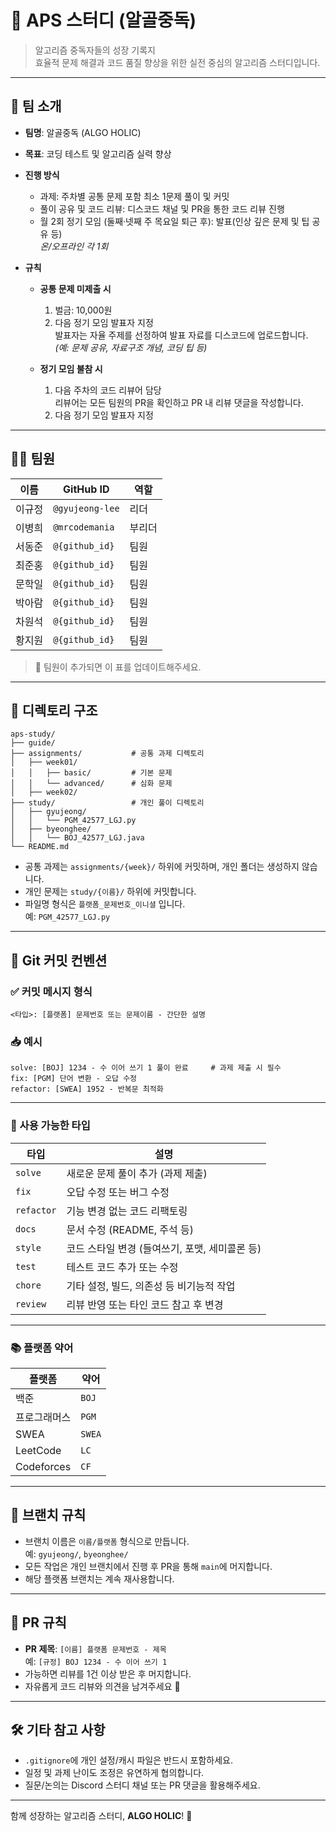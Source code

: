 # 🧠 APS 스터디 (알골중독)

> 알고리즘 중독자들의 성장 기록지  
> 효율적 문제 해결과 코드 품질 향상을 위한 실전 중심의 알고리즘 스터디입니다.

---

## 👥 팀 소개

- **팀명**: 알골중독 (ALGO HOLIC)
- **목표**: 코딩 테스트 및 알고리즘 실력 향상
- **진행 방식**
  - 과제: 주차별 공통 문제 포함 최소 1문제 풀이 및 커밋
  - 풀이 공유 및 코드 리뷰: 디스코드 채널 및 PR을 통한 코드 리뷰 진행
  - 월 2회 정기 모임 (둘째·넷째 주 목요일 퇴근 후): 발표(인상 깊은 문제 및 팁 공유 등)  
    *온/오프라인 각 1회*

- **규칙**
  - **공통 문제 미제출 시**
    1. 벌금: 10,000원
    2. 다음 정기 모임 발표자 지정  
       발표자는 자율 주제를 선정하여 발표 자료를 디스코드에 업로드합니다.  
       *(예: 문제 공유, 자료구조 개념, 코딩 팁 등)*

  - **정기 모임 불참 시**
    1. 다음 주차의 코드 리뷰어 담당  
       리뷰어는 모든 팀원의 PR을 확인하고 PR 내 리뷰 댓글을 작성합니다.
    2. 다음 정기 모임 발표자 지정

---

## 🧑‍💻 팀원

| 이름   | GitHub ID         | 역할       |
|--------|--------------------|------------|
| 이규정 | `@gyujeong-lee`    | 리더       |
| 이병희 | `@mrcodemania`     | 부리더     |
| 서동준 | `@{github_id}`     | 팀원     |
| 최준홍 | `@{github_id}`     | 팀원     |
| 문학일 | `@{github_id}`     | 팀원     |
| 박아람 | `@{github_id}`     | 팀원     |
| 차원석 | `@{github_id}`     | 팀원     |
| 황지원 | `@{github_id}`     | 팀원     |

> 🙋 팀원이 추가되면 이 표를 업데이트해주세요.

---

## 📁 디렉토리 구조

```
aps-study/
├── guide/
├── assignments/           # 공통 과제 디렉토리
│   ├── week01/
│   │   ├── basic/         # 기본 문제
│   │   └── advanced/      # 심화 문제
│   ├── week02/
├── study/                 # 개인 풀이 디렉토리
│   ├── gyujeong/
│   │   └── PGM_42577_LGJ.py
│   ├── byeonghee/
│   │   └── BOJ_42577_LGJ.java
└── README.md
```

- 공통 과제는 `assignments/{week}/` 하위에 커밋하며, 개인 폴더는 생성하지 않습니다.
- 개인 문제는 `study/{이름}/` 하위에 커밋합니다.
- 파일명 형식은 `플랫폼_문제번호_이니셜` 입니다.  
  예: `PGM_42577_LGJ.py`

---

## 📌 Git 커밋 컨벤션

### ✅ 커밋 메시지 형식

```
<타입>: [플랫폼] 문제번호 또는 문제이름 - 간단한 설명
```

### 📥 예시

```
solve: [BOJ] 1234 - 수 이어 쓰기 1 풀이 완료     # 과제 제출 시 필수
fix: [PGM] 단어 변환 - 오답 수정
refactor: [SWEA] 1952 - 반복문 최적화
```

---

### 🧩 사용 가능한 타입

| 타입       | 설명                                                   |
|------------|--------------------------------------------------------|
| `solve`    | 새로운 문제 풀이 추가 (과제 제출)                      |
| `fix`      | 오답 수정 또는 버그 수정                               |
| `refactor` | 기능 변경 없는 코드 리팩토링                           |
| `docs`     | 문서 수정 (README, 주석 등)                            |
| `style`    | 코드 스타일 변경 (들여쓰기, 포맷, 세미콜론 등)        |
| `test`     | 테스트 코드 추가 또는 수정                            |
| `chore`    | 기타 설정, 빌드, 의존성 등 비기능적 작업               |
| `review`   | 리뷰 반영 또는 타인 코드 참고 후 변경                  |

---

### 📚 플랫폼 약어

| 플랫폼         | 약어  |
|----------------|-------|
| 백준           | `BOJ` |
| 프로그래머스   | `PGM` |
| SWEA           | `SWEA`|
| LeetCode       | `LC`  |
| Codeforces     | `CF`  |

---

## 🔀 브랜치 규칙

- 브랜치 이름은 `이름/플랫폼` 형식으로 만듭니다.  
  예: `gyujeong/`, `byeonghee/`
- 모든 작업은 개인 브랜치에서 진행 후 PR을 통해 `main`에 머지합니다.
- 해당 플랫폼 브랜치는 계속 재사용합니다.

---

## 📌 PR 규칙

- **PR 제목**: `[이름] 플랫폼 문제번호 - 제목`  
  예: `[규정] BOJ 1234 - 수 이어 쓰기 1`
- 가능하면 리뷰를 1건 이상 받은 후 머지합니다.
- 자유롭게 코드 리뷰와 의견을 남겨주세요 🙌

---

## 🛠️ 기타 참고 사항

- `.gitignore`에 개인 설정/캐시 파일은 반드시 포함하세요.
- 일정 및 과제 난이도 조정은 유연하게 협의합니다.
- 질문/논의는 Discord 스터디 채널 또는 PR 댓글을 활용해주세요.

---

함께 성장하는 알고리즘 스터디, **ALGO HOLIC**! 🚀
